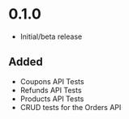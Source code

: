 # 0.1.0

- Initial/beta release

## Added
- Coupons API Tests
- Refunds API Tests
- Products API Tests
- CRUD tests for the Orders API

